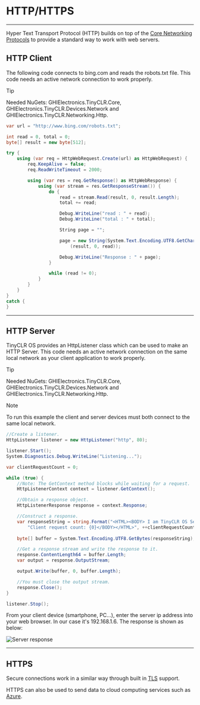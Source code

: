 # HTTP/HTTPS
---
Hyper Text Transport Protocol (HTTP) builds on top of the [Core Networking Protocols](networking-core.md) to provide a standard way to work with web servers.

## HTTP Client
The following code connects to bing.com and reads the robots.txt file. This code needs an active network connection to work properly.

>[!TIP]
>Needed NuGets: GHIElectronics.TinyCLR.Core, GHIElectronics.TinyCLR.Devices.Network and GHIElectronics.TinyCLR.Networking.Http.

```cs
var url = "http://www.bing.com/robots.txt";

int read = 0, total = 0;
byte[] result = new byte[512];

try {
    using (var req = HttpWebRequest.Create(url) as HttpWebRequest) {
        req.KeepAlive = false;                    
        req.ReadWriteTimeout = 2000;

        using (var res = req.GetResponse() as HttpWebResponse) {
            using (var stream = res.GetResponseStream()) {
                do {
                    read = stream.Read(result, 0, result.Length);
                    total += read;

                    Debug.WriteLine("read : " + read);
                    Debug.WriteLine("total : " + total);

                    String page = "";

                    page = new String(System.Text.Encoding.UTF8.GetChars
                        (result, 0, read));

                    Debug.WriteLine("Response : " + page);
                }

                while (read != 0);
            }
        }
    }  
}
catch {               
}
```

---

## HTTP Server

TinyCLR OS provides an HttpListener class which can be used to make an HTTP Server. This code needs an active network connection on the same local network as your client application to work properly.

>[!TIP]
>Needed NuGets: GHIElectronics.TinyCLR.Core, GHIElectronics.TinyCLR.Devices.Network and GHIElectronics.TinyCLR.Networking.Http.

> [!Note]
> To run this example the client and server devices must both connect to the same local network.

```cs
//Create a listener.
HttpListener listener = new HttpListener("http", 80);

listener.Start();
System.Diagnostics.Debug.WriteLine("Listening...");

var clientRequestCount = 0;

while (true) {
    //Note: The GetContext method blocks while waiting for a request.
    HttpListenerContext context = listener.GetContext();

    //Obtain a response object.
    HttpListenerResponse response = context.Response;

    //Construct a response.                
    var responseString = string.Format("<HTML><BODY> I am TinyCLR OS Server. " +
        "Client request count: {0}</BODY></HTML>", ++clientRequestCount);                
        
    byte[] buffer = System.Text.Encoding.UTF8.GetBytes(responseString);

    //Get a response stream and write the response to it.
    response.ContentLength64 = buffer.Length;
    var output = response.OutputStream;

    output.Write(buffer, 0, buffer.Length);

    //You must close the output stream.
    response.Close();
}

listener.Stop();
```

From your client device (smartphone, PC...), enter the server ip address into your web browser. In our case it's 192.168.1.6. The response is shown as below:

![Server response](images/http-server.png)

---

## HTTPS

Secure connections work in a similar way through built in [TLS](tls.md) support.

HTTPS can also be used to send data to cloud computing services such as [Azure](azure.md).
